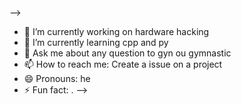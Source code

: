 -->
- 🔭 I’m currently working on hardware hacking
- 🌱 I’m currently learning cpp and py
- 💬 Ask me about any question to gyn ou gymnastic 
- 📫 How to reach me: Create a issue on a project
- 😄 Pronouns: he
- ⚡ Fun fact: . 
-->
